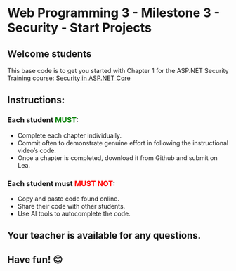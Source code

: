 # Web Programming 3 - Milestone 3 - Security - Start Projects

## Welcome students
This base code is to get you started with Chapter 1 for the ASP.NET Security Training course:
<a href="https://www.linkedin.com/learning/security-in-asp-dot-net-core/" target="_blank">Security in ASP.NET Core</a>

## Instructions:

### Each student <span style="color: green;">MUST</span>:
- Complete each chapter individually.  
- Commit often to demonstrate genuine effort in following the instructional video’s code.
- Once a chapter is completed, download it from Github and submit on Lea. 
  

### Each student must <span style="color: red;">MUST NOT</span>:
- Copy and paste code found online.  
- Share their code with other students.  
- Use AI tools to autocomplete the code.  


## Your teacher is available for any questions. 
## Have fun! 😊  
